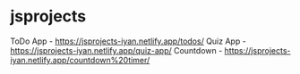 # jsprojects

ToDo App - https://jsprojects-iyan.netlify.app/todos/
Quiz App - https://jsprojects-iyan.netlify.app/quiz-app/
Countdown - https://jsprojects-iyan.netlify.app/countdown%20timer/
